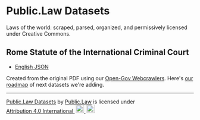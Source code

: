# Public.Law Datasets
Laws of the world: scraped, parsed, organized, and permissively licensed under Creative Commons.


## Rome Statute of the International Criminal Court

* [English JSON](https://github.com/public-law/datasets/blob/master/Intergovernmental/RomeStatute/RomeStatute.json)

Created from the original PDF using our [Open-Gov Webcrawlers](https://github.com/public-law/open-gov-crawlers).
Here's [our roadmap](https://github.com/orgs/public-law/projects/9/views/2) of next datasets we're adding.




----

<p xmlns:cc="http://creativecommons.org/ns#" xmlns:dct="http://purl.org/dc/terms/">
  
  <a property="dct:title" rel="cc:attributionURL" href="https://github.com/public-law/datasets">Public.Law Datasets</a> by <a rel="cc:attributionURL dct:creator" property="cc:attributionName" href="https://public.law">Public.Law</a> is licensed under <a href="http://creativecommons.org/licenses/by/4.0/?ref=chooser-v1" target="_blank" rel="license noopener noreferrer" style="display:inline-block;">Attribution 4.0 International
    <img style="height:22px!important;margin-left:3px;" src="https://mirrors.creativecommons.org/presskit/icons/cc.svg">
    <img style="height:22px!important; margin-left:3px;" src="https://mirrors.creativecommons.org/presskit/icons/by.svg">
  </a>
  
</p>
